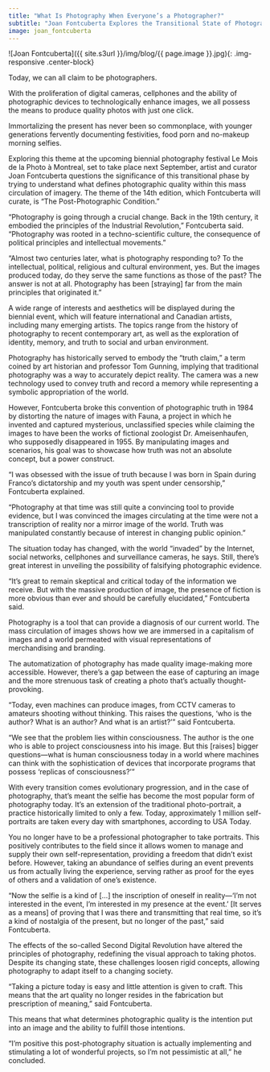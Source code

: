 ```yaml
---
title: "What Is Photography When Everyone’s a Photographer?"
subtitle: "Joan Fontcuberta Explores the Transitional State of Photography Caused by the Second Digital Revolution"
image: joan_fontcuberta
---
```


![Joan Fontcuberta]({{ site.s3url }}/img/blog/{{ page.image }}.jpg){: .img-responsive .center-block}

Today, we can all claim to be photographers.

With the proliferation of digital cameras, cellphones and the ability of photographic devices to technologically enhance images, we all possess the means to produce quality photos with just one click.

Immortalizing the present has never been so commonplace, with younger generations fervently documenting festivities, food porn and no-makeup morning selfies.

Exploring this theme at the upcoming biennial photography festival Le Mois de la Photo à Montreal, set to take place next September, artist and curator Joan Fontcuberta questions the significance of this transitional phase by trying to understand what defines photographic quality within this mass circulation of imagery. The theme of the 14th edition, which Fontcuberta will curate, is “The Post-Photographic Condition.”

“Photography is going through a crucial change. Back in the 19th century, it embodied the principles of the Industrial Revolution,” Fontcuberta said. “Photography was rooted in a techno-scientific culture, the consequence of political principles and intellectual movements.”

“Almost two centuries later, what is photography responding to? To the intellectual, political, religious and cultural environment, yes. But the images produced today, do they serve the same functions as those of the past? The answer is not at all. Photography has been [straying] far from the main principles that originated it.”

A wide range of interests and aesthetics will be displayed during the biennial event, which will feature international and Canadian artists, including many emerging artists. The topics range from the history of photography to recent contemporary art, as well as the exploration of identity, memory, and truth to social and urban environment.

Photography has historically served to embody the “truth claim,” a term coined by art historian and professor Tom Gunning, implying that traditional photography was a way to accurately depict reality. The camera was a new technology used to convey truth and record a memory while representing a symbolic appropriation of the world.
<!--split-->
However, Fontcuberta broke this convention of photographic truth in 1984 by distorting the nature of images with Fauna, a project in which he invented and captured mysterious, unclassified species while claiming the images to have been the works of fictional zoologist Dr. Ameisenhaufen, who supposedly disappeared in 1955. By manipulating images and scenarios, his goal was to showcase how truth was not an absolute concept, but a power construct.

“I was obsessed with the issue of truth because I was born in Spain during Franco’s dictatorship and my youth was spent under censorship,” Fontcuberta explained.

“Photography at that time was still quite a convincing tool to provide evidence, but I was convinced the images circulating at the time were not a transcription of reality nor a mirror image of the world. Truth was manipulated constantly because of interest in changing public opinion.”

The situation today has changed, with the world “invaded” by the Internet, social networks, cellphones and surveillance cameras, he says. Still, there’s great interest in unveiling the possibility of falsifying photographic evidence.

“It’s great to remain skeptical and critical today of the information we receive. But with the massive production of image, the presence of fiction is more obvious than ever and should be carefully elucidated,” Fontcuberta said.

Photography is a tool that can provide a diagnosis of our current world. The mass circulation of images shows how we are immersed in a capitalism of images and a world permeated with visual representations of merchandising and branding.

The automatization of photography has made quality image-making more accessible. However, there’s a gap between the ease of capturing an image and the more strenuous task of creating a photo that’s actually thought-provoking.

“Today, even machines can produce images, from CCTV cameras to amateurs shooting without thinking. This raises the questions, ‘who is the author? What is an author? And what is an artist?’” said Fontcuberta.

“We see that the problem lies within consciousness. The author is the one who is able to project consciousness into his image. But this [raises] bigger questions—what is human consciousness today in a world where machines can think with the sophistication of devices that incorporate programs that possess ‘replicas of consciousness?’”

With every transition comes evolutionary progression, and in the case of photography, that’s meant the selfie has become the most popular form of photography today. It’s an extension of the traditional photo-portrait, a practice historically limited to only a few. Today, approximately 1 million self-portraits are taken every day with smartphones, according to USA Today.

You no longer have to be a professional photographer to take portraits. This positively contributes to the field since it allows women to manage and supply their own self-representation, providing a freedom that didn’t exist before. However, taking an abundance of selfies during an event prevents us from actually living the experience, serving rather as proof for the eyes of others and a validation of one’s existence.

“Now the selfie is a kind of […] the inscription of oneself in reality—‘I’m not interested in the event, I’m interested in my presence at the event.’ [It serves as a means] of proving that I was there and transmitting that real time, so it’s a kind of nostalgia of the present, but no longer of the past,” said Fontcuberta.

The effects of the so-called Second Digital Revolution have altered the principles of photography, redefining the visual approach to taking photos. Despite its changing state, these challenges loosen rigid concepts, allowing photography to adapt itself to a changing society.

“Taking a picture today is easy and little attention is given to craft. This means that the art quality no longer resides in the fabrication but prescription of meaning,” said Fontcuberta.

This means that what determines photographic quality is the intention put into an image and the ability to fulfill those intentions.

“I’m positive this post-photography situation is actually implementing and stimulating a lot of wonderful projects, so I’m not pessimistic at all,” he concluded.
